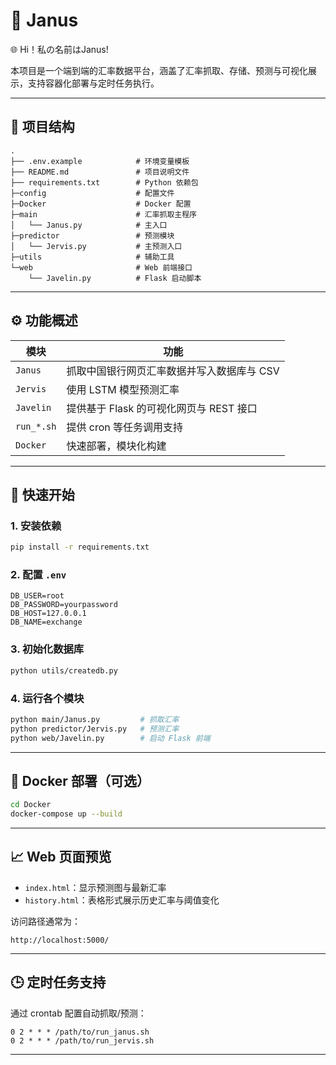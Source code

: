 # 💱 Janus 
🌐 Hi！私の名前はJanus!  

本项目是一个端到端的汇率数据平台，涵盖了汇率抓取、存储、预测与可视化展示，支持容器化部署与定时任务执行。

---

## 📁 项目结构

```
.
├── .env.example            # 环境变量模板
├── README.md               # 项目说明文件
├── requirements.txt        # Python 依赖包
├─config                    # 配置文件
├─Docker                    # Docker 配置
├─main                      # 汇率抓取主程序
│   └── Janus.py            # 主入口
├─predictor                 # 预测模块
│   └── Jervis.py           # 主预测入口
├─utils                     # 辅助工具
└─web                       # Web 前端接口
    └── Javelin.py          # Flask 启动脚本
```

---

## ⚙️ 功能概述

| 模块 | 功能 |
|------|------|
| `Janus` | 抓取中国银行网页汇率数据并写入数据库与 CSV |
| `Jervis` | 使用 LSTM 模型预测汇率 |
| `Javelin` | 提供基于 Flask 的可视化网页与 REST 接口 |
| `run_*.sh` | 提供 cron 等任务调用支持 |
| `Docker` | 快速部署，模块化构建 |

---

## 🚀 快速开始

### 1. 安装依赖

```bash
pip install -r requirements.txt
```

### 2. 配置 `.env`

```env
DB_USER=root
DB_PASSWORD=yourpassword
DB_HOST=127.0.0.1
DB_NAME=exchange
```

### 3. 初始化数据库

```bash
python utils/createdb.py
```

### 4. 运行各个模块

```bash
python main/Janus.py         # 抓取汇率
python predictor/Jervis.py   # 预测汇率
python web/Javelin.py        # 启动 Flask 前端
```

---

## 🐳 Docker 部署（可选）

```bash
cd Docker
docker-compose up --build
```

---

## 📈 Web 页面预览

- `index.html`：显示预测图与最新汇率
- `history.html`：表格形式展示历史汇率与阈值变化

访问路径通常为：

```
http://localhost:5000/
```

---

## 🕒 定时任务支持

通过 crontab 配置自动抓取/预测：

```
0 2 * * * /path/to/run_janus.sh
0 2 * * * /path/to/run_jervis.sh
```

---